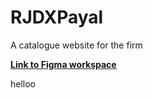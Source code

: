 # RJDXPayal
A catalogue website for the firm

[**Link to Figma workspace**](https://www.figma.com/file/tBudGyOcIarRnuMcK1Pv6c/Untitled?node-id=0%3A1)

helloo

